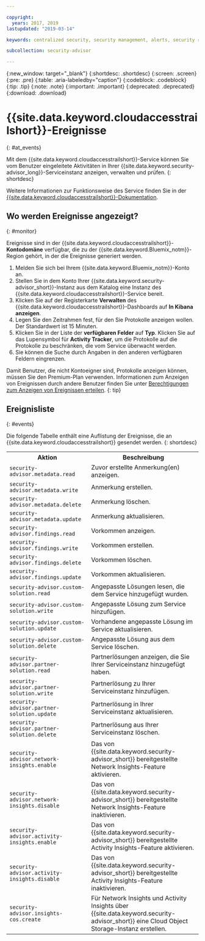 ```yaml
---

copyright:
  years: 2017, 2019
lastupdated: "2019-03-14"

keywords: centralized security, security management, alerts, security risk, insights, threat detection

subcollection: security-advisor

---
```


{:new_window: target="_blank"}
{:shortdesc: .shortdesc}
{:screen: .screen}
{:pre: .pre}
{:table: .aria-labeledby="caption"}
{:codeblock: .codeblock}
{:tip: .tip}
{:note: .note}
{:important: .important}
{:deprecated: .deprecated}
{:download: .download}



# {{site.data.keyword.cloudaccesstrailshort}}-Ereignisse
{: #at_events}

Mit dem {{site.data.keyword.cloudaccesstrailshort}}-Service können Sie vom Benutzer eingeleitete Aktivitäten in Ihrer {{site.data.keyword.security-advisor_long}}-Serviceinstanz anzeigen, verwalten und prüfen.
{: shortdesc}

Weitere Informationen zur Funktionsweise des Service finden Sie in der [{{site.data.keyword.cloudaccesstrailshort}}-Dokumentation](/docs/services/cloud-activity-tracker/reference?topic=cloud-activity-tracker-getting-started-with-cla#getting-started-with-cla).


## Wo werden Ereignisse angezeigt?
{: #monitor}

Ereignisse sind in der {{site.data.keyword.cloudaccesstrailshort}}-**Kontodomäne** verfügbar, die zu der {{site.data.keyword.Bluemix_notm}}-Region gehört, in der die Ereignisse generiert werden.

1. Melden Sie sich bei Ihrem {{site.data.keyword.Bluemix_notm}}-Konto an.
2. Stellen Sie in dem Konto Ihrer {{site.data.keyword.security-advisor_short}}-Instanz aus dem Katalog eine Instanz des {{site.data.keyword.cloudaccesstrailshort}}-Service bereit.
3. Klicken Sie auf der Registerkarte **Verwalten** des {{site.data.keyword.cloudaccesstrailshort}}-Dashboards auf **In Kibana anzeigen**.
4. Legen Sie den Zeitrahmen fest, für den Sie Protokolle anzeigen wollen. Der Standardwert ist 15 Minuten.
5. Klicken Sie in der Liste der **verfügbaren Felder** auf **Typ**. Klicken Sie auf das Lupensymbol für **Activity Tracker**, um die Protokolle auf die Protokolle zu beschränken, die vom Service überwacht werden.
6. Sie können die Suche durch Angaben in den anderen verfügbaren Feldern eingrenzen.

Damit Benutzer, die nicht Kontoeigner sind, Protokolle anzeigen können, müssen Sie den Premium-Plan verwenden. Informationen zum Anzeigen von Ereignissen durch andere Benutzer finden Sie unter [Berechtigungen zum Anzeigen von Ereignissen erteilen](/docs/services/cloud-activity-tracker/how-to?topic=cloud-activity-tracker-grant_permissions#grant_permissions).
{: tip}

## Ereignisliste
{: #events}

Die folgende Tabelle enthält eine Auflistung der Ereignisse, die an {{site.data.keyword.cloudaccesstrailshort}} gesendet werden.
{: shortdesc}

<table>
  <tr>
    <th>Aktion</th>
    <th>Beschreibung</th>
  </tr>
  <tr>
    <td><code>security-advisor.metadata.read</code></td>
    <td>Zuvor erstellte Anmerkung(en) anzeigen.</td>
  </tr>
  <tr>
    <td><code>security-advisor.metadata.write</code></td>
    <td>Anmerkung erstellen.</td>
  </tr>
  <tr>
    <td><code>security-advisor.metadata.delete</code></td>
    <td>Anmerkung löschen.</td>
  </tr>
  <tr>
    <td><code>security-advisor.metadata.update</code></td>
    <td>Anmerkung aktualisieren.</td>
  </tr>
  <tr>
    <td><code>security-advisor.findings.read</code></td>
    <td>Vorkommen anzeigen.</td>
  </tr>
  <tr>
    <td><code>security-advisor.findings.write</code></td>
    <td>Vorkommen erstellen.</td>
  </tr>
  <tr>
    <td><code>security-advisor.findings.delete</code></td>
    <td>Vorkommen löschen.</td>
  </tr>
  <tr>
    <td><code>security-advisor.findings.update</code></td>
    <td>Vorkommen aktualisieren.</td>
  </tr>
  <tr>
    <td><code>security-advisor.custom-solution.read</code></td>
    <td>Angepasste Lösungen lesen, die dem Service hinzugefügt wurden.</td>
  </tr>
  <tr>
    <td><code>security-advisor.custom-solution.write</code></td>
    <td>Angepasste Lösung zum Service hinzufügen.</td>
  </tr>
  <tr>
    <td><code>security-advisor.custom-solution.update</code></td>
    <td>Vorhandene angepasste Lösung im Service aktualisieren.</td>
  </tr>
  <tr>
    <td><code>security-advisor.custom-solution.delete</code></td>
    <td>Angepasste Lösung aus dem Service löschen.</td>
  </tr>
  <tr>
    <td><code>security-advisor.partner-solution.read</code></td>
    <td>Partnerlösungen anzeigen, die Sie Ihrer Serviceinstanz hinzugefügt haben.</td>
  </tr>
  <tr>
    <td><code>security-advisor.partner-solution.write</code></td>
    <td>Partnerlösung zu Ihrer Serviceinstanz hinzufügen.</td>
  </tr>
  <tr>
    <td><code>security-advisor.partner-solution.update</code></td>
    <td>Partnerlösung in Ihrer Serviceinstanz aktualisieren.</td>
  </tr>
  <tr>
    <td><code>security-advisor.partner-solution.delete</code></td>
    <td>Partnerlösung aus Ihrer Serviceinstanz löschen.</td>
  </tr>
  <tr>
    <td><code>security-advisor.network-insights.enable</code></td>
    <td>Das von {{site.data.keyword.security-advisor_short}} bereitgestellte Network Insights-Feature aktivieren.</td>
  </tr>
  <tr>
    <td><code>security-advisor.network-insights.disable</code></td>
    <td>Das von {{site.data.keyword.security-advisor_short}} bereitgestellte Network Insights-Feature inaktivieren.</td>
  </tr>
  <tr>
    <td><code>security-advisor.activity-insights.enable</code></td>
    <td>Das von {{site.data.keyword.security-advisor_short}} bereitgestellte Activity Insights-Feature aktivieren.</td>
  </tr>
  <tr>
    <td><code>security-advisor.activity-insights.disable</code></td>
    <td>Das von {{site.data.keyword.security-advisor_short}} bereitgestellte Activity Insights-Feature inaktivieren.</td>
  </tr>
  <tr>
    <td><code>security-advisor.insights-cos.create</code></td>
    <td>Für Network Insights und Activity Insights über {{site.data.keyword.security-advisor_short}} eine Cloud Object Storage-Instanz erstellen.</td>
  </tr>
</table>
